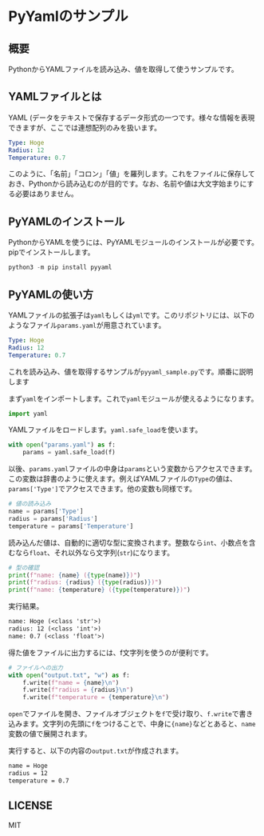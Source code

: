 # PyYamlのサンプル

## 概要

PythonからYAMLファイルを読み込み、値を取得して使うサンプルです。

## YAMLファイルとは

YAML (データをテキストで保存するデータ形式の一つです。様々な情報を表現できますが、ここでは連想配列のみを扱います。

```yaml
Type: Hoge
Radius: 12
Temperature: 0.7
```

このように、「名前」「コロン」「値」を羅列します。これをファイルに保存しておき、Pythonから読み込むのが目的です。なお、名前や値は大文字始まりにする必要はありません。

## PyYAMLのインストール

PythonからYAMLを使うには、PyYAMLモジュールのインストールが必要です。pipでインストールします。

```py
python3 -m pip install pyyaml
```

## PyYAMLの使い方

YAMLファイルの拡張子は`yaml`もしくは`yml`です。このリポジトリには、以下のようなファイル`params.yaml`が用意されています。

```yaml
Type: Hoge
Radius: 12
Temperature: 0.7
```

これを読み込み、値を取得するサンプルが`pyyaml_sample.py`です。順番に説明します

まず`yaml`をインポートします。これで`yaml`モジュールが使えるようになります。

```py
import yaml
```

YAMLファイルをロードします。`yaml.safe_load`を使います。

```py
with open("params.yaml") as f:
    params = yaml.safe_load(f)
```

以後、`params.yaml`ファイルの中身は`params`という変数からアクセスできます。この変数は辞書のように使えます。例えばYAMLファイルの`Type`の値は、`params['Type']`でアクセスできます。他の変数も同様です。

```py
# 値の読み込み
name = params['Type']
radius = params['Radius']
temperature = params['Temperature']
```

読み込んだ値は、自動的に適切な型に変換されます。整数なら`int`、小数点を含むなら`float`、それ以外なら文字列(`str`)になります。

```py
# 型の確認
print(f"name: {name} ({type(name)})")
print(f"radius: {radius} ({type(radius)})")
print(f"name: {temperature} ({type(temperature)})")
```

実行結果。

```txt
name: Hoge (<class 'str'>)
radius: 12 (<class 'int'>)
name: 0.7 (<class 'float'>)
```

得た値をファイルに出力するには、f文字列を使うのが便利です。

```py
# ファイルへの出力
with open("output.txt", "w") as f:
    f.write(f"name = {name}\n")
    f.write(f"radius = {radius}\n")
    f.write(f"temperature = {temperature}\n")
```

`open`でファイルを開き、ファイルオブジェクトを`f`で受け取り、`f.write`で書き込みます。文字列の先頭に`f`をつけることで、中身に`{name}`などとあると、`name`変数の値で展開されます。

実行すると、以下の内容の`output.txt`が作成されます。

```txt
name = Hoge
radius = 12
temperature = 0.7
```

## LICENSE

MIT
